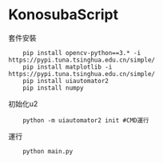 # KonosubaScript


套件安裝
```
    pip install opencv-python==3.* -i https://pypi.tuna.tsinghua.edu.cn/simple/
    pip install matplotlib -i https://pypi.tuna.tsinghua.edu.cn/simple/
    pip install uiautomator2 
    pip install numpy
```

初始化u2
```
    python -m uiautomator2 init #CMD運行
```

運行
``` 
    python main.py
```
